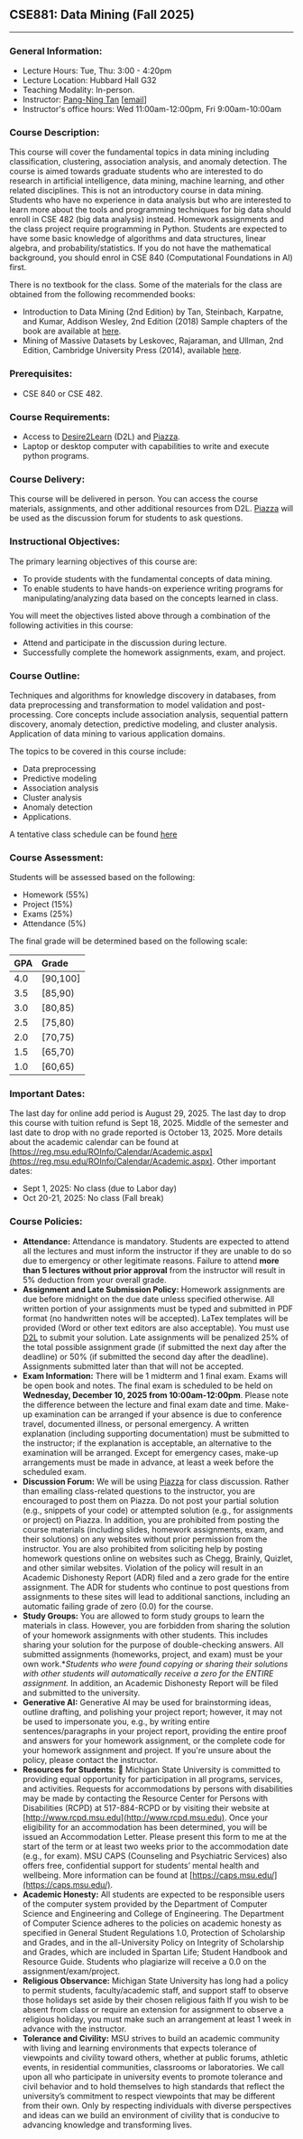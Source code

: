 ## CSE881: Data Mining (Fall 2025)
---

### General Information:

- Lecture Hours: Tue, Thu: 3:00 - 4:20pm
- Lecture Location: Hubbard Hall G32
- Teaching Modality: In-person.
- Instructor: [Pang-Ning Tan](http://www.cse.msu.edu/~ptan) [[email](mailto:ptan@msu.edu)] 
- Instructor's office hours: Wed 11:00am-12:00pm, Fri 9:00am-10:00am 

### Course Description: 
This course will cover the fundamental topics in data mining including classification, clustering, association analysis, and anomaly detection. The course is aimed towards graduate students who are interested to do research in artificial intelligence, data mining, machine learning, and other related disciplines. This is not an introductory course in data mining. Students who have no experience in data analysis but who are interested to learn more about the tools and programming techniques for big data should enroll in CSE 482 (big data analysis) instead. Homework assignments and the class project require programming in Python. Students are expected to have some basic knowledge of algorithms and data structures, linear algebra, and probability/statistics. If you do not have the mathematical background, you should enrol in CSE 840 (Computational Foundations in AI) first.

There is no textbook for the class. Some of the materials for the class are obtained from the following recommended books: 
- Introduction to Data Mining (2nd Edition) by Tan, Steinbach, Karpatne, and Kumar, Addison Wesley, 2nd Edition (2018)
Sample chapters of the book are available at [here](http://www.cs.umn.edu/~kumar/dmbook). 
- Mining of Massive Datasets by Leskovec, Rajaraman, and Ullman, 2nd Edition, Cambridge University Press (2014), available [here](http://www.mmds.org).

### Prerequisites:
- CSE 840 or CSE 482.  
  
### Course Requirements:
-	Access to [Desire2Learn](https://d2l.msu.edu) (D2L) and [Piazza](https://piazza.com/msu/fall2025/cse881/home). 
-	Laptop or desktop computer with capabilities to write and execute python programs. 

### Course Delivery:
This course will be delivered in person. You can access the course materials, assignments, and other additional resources from D2L. [Piazza](https://piazza.com/msu/fall2025/cse881/home) will be used as the discussion forum for students to ask questions. 

### Instructional Objectives:
The primary learning objectives of this course are:
- To provide students with the fundamental concepts of data mining.
- To enable students to have hands-on experience writing programs for manipulating/analyzing data based on the concepts learned in class.  

You will meet the objectives listed above through a combination of the following activities in this course: 
- Attend and participate in the discussion during lecture.
- Successfully complete the homework assignments, exam, and project.
  
### Course Outline: 
Techniques and algorithms for knowledge discovery in databases, from data preprocessing and transformation to model validation and post-processing. Core concepts include association analysis, sequential pattern discovery, anomaly detection, predictive modeling, and cluster analysis. Application of data mining to various application domains.

The topics to be covered in this course include:
- Data preprocessing
- Predictive modeling
- Association analysis
- Cluster analysis
- Anomaly detection
- Applications.

A tentative class schedule can be found [here](https://pnt1234.github.io/CSE881/Fall2025/schedule-Fall2025)

### Course Assessment:
Students will be assessed based on the following:
- Homework (55%)
- Project (15%)
- Exams (25%)
- Attendance (5%)

The final grade will be determined based on the following scale:

| GPA |   Grade  |
|-----|:---------|
| 4.0 | [90,100] |
| 3.5 | [85,90)  |
| 3.0 | [80,85)  |
| 2.5 | [75,80)  |
| 2.0 | [70,75)  |
| 1.5 | [65,70)  |
| 1.0 | [60,65)  |

### Important Dates:
The last day for online add period is August 29, 2025. The last day to drop this course with tuition refund is Sept 18, 2025. Middle of the semester and last date to drop with no grade reported is October 13, 2025. More details about the academic calendar can be found at [https://reg.msu.edu/ROInfo/Calendar/Academic.aspx](https://reg.msu.edu/ROInfo/Calendar/Academic.aspx). Other important dates:
- Sept 1, 2025: No class (due to Labor day)
- Oct 20-21, 2025: No class (Fall break)

### Course Policies:

- **Attendance:** Attendance is mandatory. Students are expected to attend all the lectures and must inform the instructor if they are unable to do so due to emergency or other legitimate reasons. Failure to attend **more than 5 lectures without prior approval** from the instructor will result in 5% deduction from your overall grade.
- **Assignment and Late Submission Policy:** Homework assignments are due before midnight on the due date unless specified otherwise. All written portion of your assignments must be typed and submitted in PDF format (no handwritten notes will be accepted). LaTex templates will be provided (Word or other text editors are also acceptable). You must use [D2L](http://d2l.msu.edu) to submit your solution. Late assignments will be penalized 25% of the total possible assignment grade (if submitted the next day after the deadline) or 50% (if submitted the second day after the deadline). Assignments submitted later than that will not be accepted.
- **Exam Information:** There will be 1 midterm and 1 final exam. Exams will be open book and notes. The final exam is scheduled to be held on **Wednesday, December 10, 2025 from 10:00am-12:00pm**. Please note the difference between the lecture and final exam date and time. Make-up examination can be arranged if your absence is due to conference travel, documented illness, or personal emergency. A written explanation (including supporting documentation) must be submitted to the instructor; if the explanation is acceptable, an alternative to the examination will be arranged. Except for emergency cases, make-up arrangements must be made in advance, at least a week before the scheduled exam. 
- **Discussion Forum:** We will be using [Piazza](https://piazza.com/msu/fall2025/cse881/home) for class discussion. Rather than emailing class-related questions to the instructor, you are encouraged to post them on Piazza. Do not post your partial solution (e.g., snippets of your code) or attempted solution (e.g., for assignments or project) on Piazza. In addition, you are prohibited from posting the course materials (including slides, homework assignments, exam, and their solutions) on any websites without prior permission from the instructor. You are also prohibited from soliciting help by posting homework questions online on websites such as Chegg, Brainly, Quizlet, and other similar websites. Violation of the policy will result in an Academic Dishonesty Report (ADR) filed and a zero grade for the entire assignment. The ADR for students who continue to post questions from assignments to these sites will lead to additional sanctions, including an automatic failing grade of zero (0.0) for the course. 
- **Study Groups:** You are allowed to form study groups to learn the materials in class. However, you are forbidden from sharing the solution of your homework assignments with other students.  This includes sharing your solution for the purpose of double-checking answers. All submitted assignments (homeworks, project, and exam) must be your own work.**Students who were found copying or sharing their solutions with other students will automatically receive a zero for the ENTIRE assignment.* In addition, an Academic Dishonesty Report will be filed and submitted to the university.
- **Generative AI:** Generative AI may be used for brainstorming ideas, outline drafting, and polishing your project report; however, it may not be used to impersonate you, e.g., by writing entire sentences/paragraphs in your project report, providing the entire proof and answers for your homework assignment, or the complete code for your homework assignment and project. If you're unsure about the policy, please contact the instructor.   
- **Resources for Students:** 	Michigan State University is committed to providing equal opportunity for participation in all programs, services, and activities. Requests for accommodations by persons with disabilities may be made by contacting the Resource Center for Persons with Disabilities (RCPD) at 517-884-RCPD or by visiting their website at [http://www.rcpd.msu.edu](http://www.rcpd.msu.edu). Once your eligibility for an accommodation has been determined, you will be issued an Accommodation Letter. Please present this form to me at the start of the term or at least two weeks prior to the accommodation date (e.g., for exam). MSU CAPS (Counseling and Psychiatric Services) also offers free, confidential support for students’ mental health and wellbeing. More information can be found at [https://caps.msu.edu/](https://caps.msu.edu/).
- **Academic Honesty:** All students are expected to be responsible users of the computer system provided by the Department of Computer Science and Engineering and College of Engineering. The Department of Computer Science adheres to the policies on academic honesty as specified in General Student Regulations 1.0, Protection of Scholarship and Grades, and in the all-University Policy on Integrity of Scholarship and Grades, which are included in Spartan Life; Student Handbook and Resource Guide. Students who plagiarize will receive a 0.0 on the assignment/exam/project.  
- **Religious Observance:** Michigan State University has long had a policy to permit students, faculty/academic staff, and support staff to observe those holidays set aside by their chosen religious faith If you wish to be absent from class or require an extension for assignment to observe a religious holiday, you must make such an arrangement at least 1 week in advance with the instructor.  
- **Tolerance and Civility:** MSU strives to build an academic community with living and learning environments that expects tolerance of viewpoints and civility toward others, whether at public forums, athletic events, in residential communities, classrooms or laboratories. We call upon all who participate in university events to promote tolerance and civil behavior and to hold themselves to high standards that reflect the university’s commitment to respect viewpoints that may be different from their own. Only by respecting individuals with diverse perspectives and ideas can we build an environment of civility that is conducive to advancing knowledge and transforming lives.

